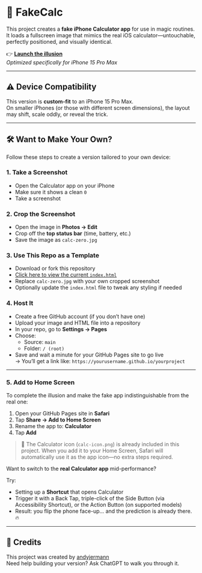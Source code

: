 # 🧮 FakeCalc

This project creates a **fake iPhone Calculator app** for use in magic routines. It loads a fullscreen image that mimics the real iOS calculator—untouchable, perfectly positioned, and visually identical.

👉 **[Launch the illusion](https://andyjermann.github.io/fakecalc)**  
*Optimized specifically for iPhone 15 Pro Max*

---

## ⚠️ Device Compatibility

This version is **custom-fit** to an iPhone 15 Pro Max.  
On smaller iPhones (or those with different screen dimensions), the layout may shift, scale oddly, or reveal the trick.

---

## 🛠️ Want to Make Your Own?

Follow these steps to create a version tailored to your own device:

### 1. Take a Screenshot
- Open the Calculator app on your iPhone
- Make sure it shows a clean `0`
- Take a screenshot

### 2. Crop the Screenshot
- Open the image in **Photos → Edit**
- Crop off the **top status bar** (time, battery, etc.)
- Save the image as `calc-zero.jpg`

### 3. Use This Repo as a Template
- Download or fork this repository  
- [Click here to view the current `index.html`](https://raw.githubusercontent.com/andyjermann/fakecalc/main/index.html)
- Replace `calc-zero.jpg` with your own cropped screenshot
- Optionally update the `index.html` file to tweak any styling if needed

### 4. Host It
- Create a free GitHub account (if you don’t have one)
- Upload your image and HTML file into a repository
- In your repo, go to **Settings → Pages**
- Choose:
  - Source: `main`
  - Folder: `/ (root)`
- Save and wait a minute for your GitHub Pages site to go live  
  → You’ll get a link like: `https://yourusername.github.io/yourproject`

---

### 5. Add to Home Screen

To complete the illusion and make the fake app indistinguishable from the real one:

1. Open your GitHub Pages site in **Safari**
2. Tap **Share → Add to Home Screen**
3. Rename the app to: **Calculator**
4. Tap **Add**

> 🧠 The Calculator icon (`calc-icon.png`) is already included in this project. When you add it to your Home Screen, Safari will automatically use it as the app icon—no extra steps required.



Want to switch to the **real Calculator app** mid-performance?

Try:
- Setting up a **Shortcut** that opens Calculator
- Trigger it with a Back Tap, triple-click of the Side Button (via Accessibility Shortcut), or the Action Button (on supported models)
- Result: you flip the phone face-up… and the prediction is already there. 🔥

---

## 🙏 Credits

This project was created by [andyjermann](https://github.com/andyjermann)  
Need help building your version? Ask ChatGPT to walk you through it.

